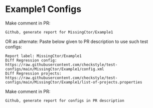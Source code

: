 # Example1 Configs
Make comment in PR:
```
Github, generate report for MissingCtor/Example1
```
OR as alternate:
Paste below given to PR description to use such test configs:
```
Report label: MissingCtor/Example1
Diff Regression config: https://raw.githubusercontent.com/checkstyle/test-configs/main/MissingCtor/Example1/config.xml
Diff Regression projects: https://raw.githubusercontent.com/checkstyle/test-configs/main/MissingCtor/Example1/list-of-projects.properties
```
Make comment in PR:
```
Github, generate report for configs in PR description
```

